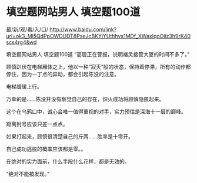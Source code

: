 # 填空题网站男人 填空题100道

最/新/观/看/入/口/ http://www.baidu.com/link?url=ok3_Ml5QdPpOWDUDT8PseJcBKYiYUthhvs1MDf_XWaxIqoOiiz3h9rK40scs4rg4&wd

填空题网站男人 填空题100道
“高层正在警报，说明褚灵接管大厦的时间不多了。”

顾慎趴伏在电梯厢体之上，他以一种“寂灭”般的状态，保持着停滞，所有的动作都停住，因为一丁点的异动，都会引起陈没的注意。

电梯缓缓上行。

万幸的是……陈没并没有察觉自己的存在，炽火成功将顾慎隐匿起来。

这个在乌鸦口中，诚心会唯一值得重视的对手，实力预估是深海十一层的巅峰。

距离封号应该只差一点点。

如果打起来，顾慎很清楚自己的斤两……胜率是十零开。

自己成功逃脱的概率应该都是零。。

在绝对的实力面前，什么手段什么花样，都是无效的。

“绝对不能被发现。”
